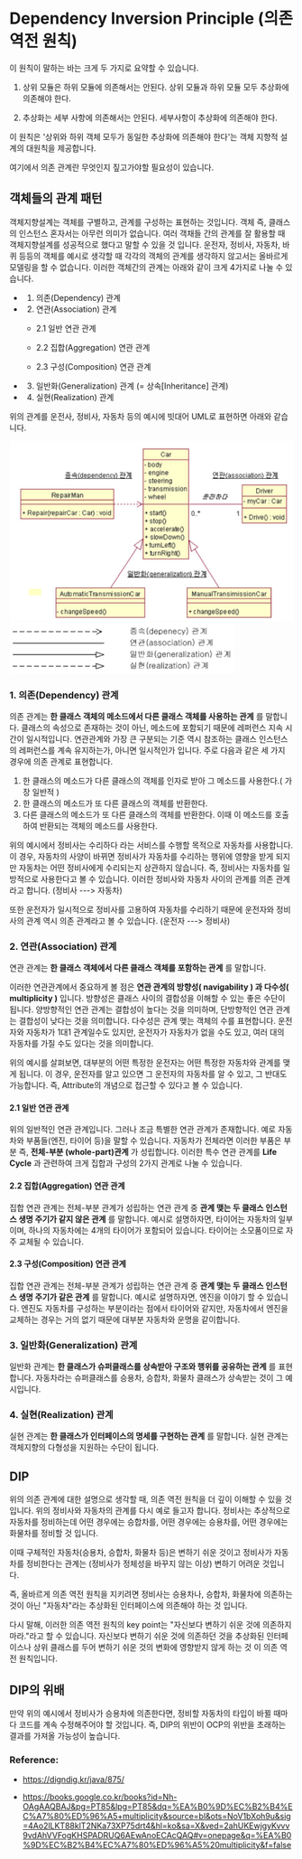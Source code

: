 # Dependency Inversion Principle (의존 역전 원칙)

이 원칙이 말하는 바는 크게 두 가지로 요약할 수 있습니다.

1.  상위 모듈은 하위 모듈에 의존해서는 안된다. 상위 모듈과 하위 모듈 모두 추상화에 의존해야 한다.

2.  추상화는 세부 사항에 의존해서는 안된다. 세부사항이 추상화에 의존해야 한다.

이 원칙은 '상위와 하위 객체 모두가 동일한 추상화에 의존해야 한다'는 객체 지향적 설계의 대원칙을 제공합니다.

여기에서 의존 관계란 무엇인지 짚고가야할 필요성이 있습니다.

## 객체들의 관계 패턴

객체지향설계는 객체를 구별하고, 관계를 구성하는 표현하는 것입니다. 객체 즉, 클래스의 인스턴스 혼자서는 아무런 의미가 없습니다. 여러 객채들 간의 관계를 잘 활용할 때 객체지향설계를 성공적으로 했다고 말할 수 있을 것 입니다. 운전자, 정비사, 자동차, 바퀴 등등의 객체를 예시로 생각할 때 각각의 객체의 관계를 생각하지 않고서는 올바르게 모델링을 할 수 없습니다. 이러한 객체간의 관계는 아래와 같이 크게 4가지로 나눌 수 있습니다.

- 1. 의존(Dependency) 관계

- 2. 연관(Association) 관계

  - 2.1 일반 연관 관계

  - 2.2 집합(Aggregation) 연관 관계

  - 2.3 구성(Composition) 연관 관계

- 3. 일반화(Generalization) 관계 (= 상속[Inheritance] 관계)

- 4. 실현(Realization) 관계

위의 관계를 운전사, 정비사, 자동차 등의 예시에 빗대어 UML로 표현하면 아래와 같습니다.

<img src="./assets/relation.png">

<img src="./assets/uml.png" width = 400>

### 1. 의존(Dependency) 관계

의존 관계는 **한 클래스 객체의 메소드에서 다른 클래스 객체를 사용하는 관계** 를 말합니다. 클래스의 속성으로 존재하는 것이 아닌, 메소드에 포함되기 때문에 레퍼런스 지속 시간이 일시적입니다. 연관관계와 가장 큰 구분되는 기준 역시 참조하는 클래스 인스턴스의 레퍼런스를 계속 유지하는가, 아니면 일시적인가 입니다. 주로 다음과 같은 세 가지 경우에 의존 관계로 표현합니다.

1. 한 클래스의 메소드가 다른 클래스의 객체를 인자로 받아 그 메소드를 사용한다.( 가장 일반적 )
2. 한 클래스의 메소드가 또 다른 클래스의 객체를 반환한다.
3. 다른 클래스의 메소드가 또 다른 클래스의 객체를 반환한다. 이때 이 메소드를 호출하여 반환되는 객체의 메소드를 사용한다.

위의 예시에서 정비사는 수리하다 라는 서비스를 수행할 목적으로 자동차를 사용합니다. 이 경우, 자동차의 사양이 바뀌면 정비사가 자동차를 수리하는 행위에 영향을 받게 되지만 자동차는 어떤 정비사에게 수리되는지 상관하지 않습니다. 즉, 정비사는 자동차를 일방적으로 사용한다고 볼 수 있습니다. 이러한 정비사와 자동차 사이의 관계를 의존 관계라고 합니다. (정비사 ---> 자동차)

또한 운전자가 일시적으로 정비사를 고용하여 자동차를 수리하기 때문에 운전자와 정비사의 관계 역시 의존 관계라고 볼 수 있습니다. (운전자 ---> 정비사)

### 2. 연관(Association) 관계

연관 관계는 **한 클래스 객체에서 다른 클래스 객체를 포함하는 관계** 를 말합니다.

이러한 연관관계에서 중요하게 볼 점은 **연관 관계의 방향성( navigability ) 과 다수성( multiplicity )** 입니다. 방향성은 클래스 사이의 결합성을 이해할 수 있는 좋은 수단이 됩니다. 양방향적인 연관 관계는 결합성이 높다는 것을 의미하며, 단방향적인 연관 관계는 결합성이 낮다는 것을 의미합니다. 다수성은 관계 맺는 객체의 수를 표현합니다. 운전자와 자동차가 1대1 관계일수도 있지만, 운전자가 자동차가 없을 수도 있고, 여러 대의 자동차를 가질 수도 있다는 것을 의미합니다.

위의 예시를 살펴보면, 대부분의 어떤 특정한 운전자는 어떤 특정한 자동차와 관계를 맺게 됩니다. 이 경우, 운전자를 알고 있으면 그 운전자의 자동차를 알 수 있고, 그 반대도 가능합니다. 즉, Attribute의 개념으로 접근할 수 있다고 볼 수 있습니다.

#### 2.1 일반 연관 관계

위의 일반적인 연관 관계입니다. 그러나 조금 특별한 연관 관계가 존재합니다. 예로 자동차와 부품들(엔진, 타이어 등)을 말할 수 있습니다. 자동차가 전체라면 이러한 부품은 부분 즉, **전체-부분 (whole-part)관계** 가 성립합니다. 이러한 특수 연관 관계를  **Life Cycle** 과 관련하여 크게 집합과 구성의 2가지 관계로 나눌 수 있습니다.

#### 2.2 집합(Aggregation) 연관 관계

집합 연관 관계는 전체-부분 관계가 성립하는 연관 관계 중 **관계 맺는 두 클래스 인스턴스 생명 주기가 같지 않은 관계** 를 말합니다. 예시로 설명하자면, 타이어는 자동차의 일부이며, 하나의 자동차에는 4개의 타이어가 포함되어 있습니다. 타이어는 소모품이므로 자주 교체될 수 있습니다.

#### 2.3 구성(Composition) 연관 관계

집합 연관 관계는 전체-부분 관계가 성립하는 연관 관계 중 **관계 맺는 두 클래스 인스턴스 생명 주기가 같은 관계** 를 말합니다. 예시로 설명하자면, 엔진을 이야기 할 수 있습니다. 엔진도 자동차를 구성하는 부분이라는 점에서 타이어와 같지만, 자동차에서 엔진을 교체하는 경우는 거의 없기 때문에 대부분 자동차와 운명을 같이합니다.

### 3. 일반화(Generalization) 관계

일반화 관계는 **한 클래스가 슈퍼클래스를 상속받아 구조와 행위를 공유하는 관계** 를 표현합니다. 자동차라는 슈퍼클래스를 승용차, 승합차, 화물차 클래스가 상속받는 것이 그 예시입니다.

### 4. 실현(Realization) 관계

실현 관계는 **한 클래스가 인터페이스의 명세를 구현하는 관계** 를 말합니다. 실현 관계는 객체지향의 다형성을 지원하는 수단이 됩니다.

## DIP

위의 의존 관계에 대한 설명으로 생각할 때, 의존 역전 원칙을 더 깊이 이해할 수 있을 것 입니다. 위의 정비사와 자동차의 관계를 다시 예로 들고자 합니다. 정비사는 추상적으로 자동차를 정비하는데 어떤 경우에는 승합차를, 어떤 경우에는 승용차를, 어떤 경우에는 화물차를 정비할 것 입니다.

이때 구체적인 자동차(승용차, 승합차, 화물차 등)은 변하기 쉬운 것이고 정비사가 자동차를 정비한다는 관계는 (정비사가 정체성을 바꾸지 않는 이상) 변하기 어려운 것입니다.

즉, 올바르게 의존 역전 원칙을 지키려면 정비사는 승용차나, 승합차, 화물차에 의존하는 것이 아닌 "자동차"라는 추상화된 인터페이스에 의존해야 하는 것 입니다.

다시 말해, 이러한 의존 역전 원칙의 key point는 "자신보다 변하기 쉬운 것에 의존하지 마라."라고 할 수 있습니다. 자신보다 변하기 쉬운 것에 의존하던 것을 추상화된 인터페이스나 상위 클래스를 두어 변하기 쉬운 것의 변화에 영향받지 않게 하는 것 이 의존 역전 원칙입니다.

## DIP의 위배

만약 위의 예시에서 정비사가 승용차에 의존한다면, 정비할 자동차의 타입이 바뀔 때마다 코드를 계속 수정해주어야 할 것입니다. 즉, DIP의 위반이 OCP의 위반을 초래하는 결과를 가져올 가능성이 높습니다. 

### Reference:

- https://digndig.kr/java/875/

- https://books.google.co.kr/books?id=Nh-OAgAAQBAJ&pg=PT85&lpg=PT85&dq=%EA%B0%9D%EC%B2%B4%EC%A7%80%ED%96%A5+multiplicity&source=bl&ots=NoV1bXoh9u&sig=4Ao2lLKT88klT2NKa73XP75drt4&hl=ko&sa=X&ved=2ahUKEwjgyKvvv9vdAhVVFogKHSPADRUQ6AEwAnoECAcQAQ#v=onepage&q=%EA%B0%9D%EC%B2%B4%EC%A7%80%ED%96%A5%20multiplicity&f=false
